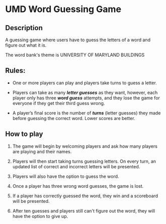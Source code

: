 # UMD Word Guessing Game


## Description
A guessing game where users have to guess the letters of a word and figure out what it is.

The word bank's theme is UNIVERSITY OF MARYLAND BUILDINGS


## Rules:
- One or more players can play and players take turns to guess a letter.

- Players can take as many ***letter guesses*** as they want,
however, each player only has three ***word guess*** attempts, and they lose the game for everyone if they get their third guess
wrong.

- A player’s final score is the number of ***turns*** (letter guesses) they made before guessing the correct word. Lower scores are better.


## How to play
1. The game will begin by welcoming players and ask how many players are playing and their names.

2. Players will then start taking turns guessing letters. On every turn, an updated list of correct and incorrect letters will be presented.

3. Players will also have the option to guess the word.

4. Once a player has three wrong word guesses, the game is lost.

5. If a player has correctly guessed the word, they win and a scoreboard will be presented.

6. After ten guesses and players still can't figure out the word, they will have the option to give up.